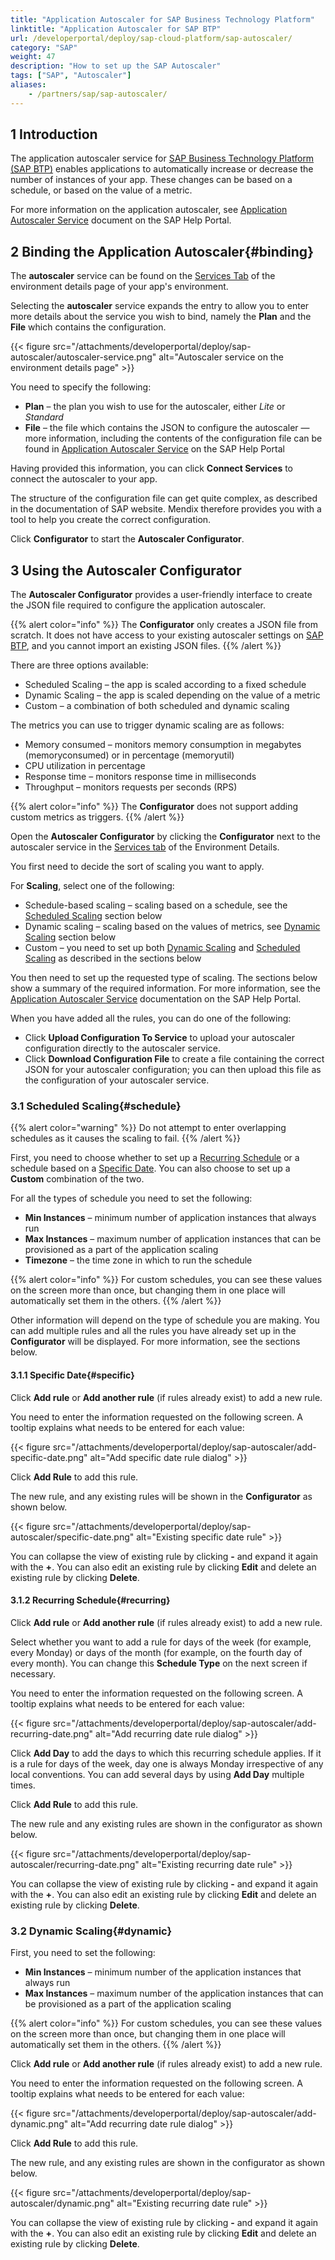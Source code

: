 ```yaml
---
title: "Application Autoscaler for SAP Business Technology Platform"
linktitle: "Application Autoscaler for SAP BTP"
url: /developerportal/deploy/sap-cloud-platform/sap-autoscaler/
category: "SAP"
weight: 47
description: "How to set up the SAP Autoscaler"
tags: ["SAP", "Autoscaler"]
aliases:
    - /partners/sap/sap-autoscaler/
---
```


## 1 Introduction

The application autoscaler service for [SAP Business Technology Platform (SAP BTP)](https://docs.mendix.com/developerportal/deploy/sap-cloud-platform/) enables applications to automatically increase or decrease the number of instances of your app. These changes can be based on a schedule, or based on the value of a metric.

For more information on the application autoscaler, see [Application Autoscaler Service](https://help.sap.com/docs/CSI/b651ed9a533d41339f05b12549d8d706/c5d349a5ea354971839b7922d13c04e4.html?q=application%20autoscaler%20service) document on the SAP Help Portal.

## 2 Binding the Application Autoscaler{#binding}

The **autoscaler** service can be found on the [Services Tab](/developerportal/deploy/sap-cloud-platform/#binding-services) of the environment details page of your app's environment.

Selecting the **autoscaler** service expands the entry to allow you to enter more details about the service you wish to bind, namely the **Plan** and the **File** which contains the configuration.

{{< figure src="/attachments/developerportal/deploy/sap-autoscaler/autoscaler-service.png" alt="Autoscaler service on the environment details page" >}}

You need to specify the following:

* **Plan** – the plan you wish to use for the autoscaler, either *Lite* or *Standard*
* **File** – the file which contains the JSON to configure the autoscaler — more information, including the contents of the configuration file can be found in [Application Autoscaler Service](https://help.sap.com/docs/CSI/b651ed9a533d41339f05b12549d8d706/c5d349a5ea354971839b7922d13c04e4.html?q=application%20autoscaler%20service) on the SAP Help Portal

Having provided this information, you can click **Connect Services** to connect the autoscaler to your app.

The structure of the configuration file can get quite complex, as described in the documentation of SAP website. Mendix therefore provides you with a tool to help you create the correct configuration.

Click **Configurator** to start the **Autoscaler Configurator**.

## 3 Using the Autoscaler Configurator

The **Autoscaler Configurator** provides a user-friendly interface to create the JSON file required to configure the application autoscaler.

{{% alert color="info" %}}
The **Configurator** only creates a JSON file from scratch. It does not have access to your existing autoscaler settings on [SAP BTP](https://docs.mendix.com/developerportal/deploy/sap-cloud-platform/), and you cannot import an existing JSON files.
{{% /alert %}}

There are three options available:

* Scheduled Scaling – the app is scaled according to a fixed schedule
* Dynamic Scaling – the app is scaled depending on the value of a metric
* Custom – a combination of both scheduled and dynamic scaling

The metrics you can use to trigger dynamic scaling are as follows:

* Memory consumed – monitors memory consumption in megabytes (memoryconsumed) or in percentage (memoryutil)
* CPU utilization in percentage
* Response time – monitors response time in milliseconds
* Throughput – monitors requests per seconds (RPS)

{{% alert color="info" %}}
The **Configurator** does not support adding custom metrics as triggers.
{{% /alert %}}

Open the **Autoscaler Configurator** by clicking the **Configurator** next to the autoscaler service in the [Services tab](https://docs.mendix.com/developerportal/deploy/sap-cloud-platform/) of the Environment Details.

You first need to decide the sort of scaling you want to apply.

For **Scaling**, select one of the following:

* Schedule-based scaling – scaling based on a schedule, see the [Scheduled Scaling](#schedule) section below
* Dynamic scaling – scaling based on the values of metrics, see [Dynamic Scaling](#dynamic) section below
* Custom – you need to set up both [Dynamic Scaling](#dynamic) and [Scheduled Scaling](#schedule) as described in the sections below

You then need to set up the requested type of scaling. The sections below show a summary of the required information. For more information, see the [Application Autoscaler Service](https://help.sap.com/docs/CSI/b651ed9a533d41339f05b12549d8d706/c5d349a5ea354971839b7922d13c04e4.html?q=application%20autoscaler%20service) documentation on the SAP Help Portal.

When you have added all the rules, you can do one of the following:

* Click **Upload Configuration To Service** to upload your autoscaler configuration directly to the autoscaler service.
* Click **Download Configuration File** to create a file containing the correct JSON for your autoscaler configuration; you can then upload this file as the configuration of your autoscaler service.

### 3.1 Scheduled Scaling{#schedule}

{{% alert color="warning" %}}
Do not attempt to enter overlapping schedules as it causes the scaling to fail.
{{% /alert %}}

First, you need to choose whether to set up a [Recurring Schedule](#recurring) or a schedule based on a [Specific Date](#specific). You can also choose to set up a **Custom** combination of the two.

For all the types of schedule you need to set the following:

* **Min Instances** – minimum number of application instances that always run
* **Max Instances** – maximum number of application instances that can be provisioned as a part of the application scaling
* **Timezone** – the time zone in which to run the schedule

{{% alert color="info" %}}
For custom schedules, you can see these values on the screen more than once, but changing them in one place will automatically set them in the others.
{{% /alert %}}

Other information will depend on the type of schedule you are making. You can add multiple rules and all the rules you have already set up in the **Configurator** will be displayed. For more information, see the sections below.

#### 3.1.1 Specific Date{#specific}

Click **Add rule** or **Add another rule** (if rules already exist) to add a new rule.

You need to enter the information requested on the following screen. A tooltip explains what needs to be entered for each value:

{{< figure src="/attachments/developerportal/deploy/sap-autoscaler/add-specific-date.png" alt="Add specific date rule dialog" >}}

Click **Add Rule** to add this rule.

The new rule, and any existing rules will be shown in the **Configurator** as shown below.

{{< figure src="/attachments/developerportal/deploy/sap-autoscaler/specific-date.png" alt="Existing specific date rule" >}}

You can collapse the view of existing rule by clicking **-** and expand it again with the **+**.
You can also edit an existing rule by clicking **Edit** and delete an existing rule by clicking **Delete**.

#### 3.1.2 Recurring Schedule{#recurring}

Click **Add rule** or **Add another rule** (if rules already exist) to add a new rule.

Select whether you want to add a rule for days of the week (for example, every Monday) or days of the month (for example, on the fourth day of every month). You can change this **Schedule Type** on the next screen if necessary.

You need to enter the information requested on the following screen. A tooltip explains what needs to be entered for each value:

{{< figure src="/attachments/developerportal/deploy/sap-autoscaler/add-recurring-date.png" alt="Add recurring date rule dialog" >}}

Click **Add Day** to add the days to which this recurring schedule applies. If it is a rule for days of the week, day one is always Monday irrespective of any local conventions. You can add several days by using **Add Day** multiple times.

Click **Add Rule** to add this rule.

The new rule and any existing rules are shown in the configurator as shown below.

{{< figure src="/attachments/developerportal/deploy/sap-autoscaler/recurring-date.png" alt="Existing recurring date rule" >}}

You can collapse the view of existing rule by clicking **-** and expand it again with the **+**.
You can also edit an existing rule by clicking **Edit** and delete an existing rule by clicking **Delete**.

### 3.2 Dynamic Scaling{#dynamic}

First, you need to set the following:

* **Min Instances** – minimum number of the application instances that always run
* **Max Instances** – maximum number of the application instances that can be provisioned as a part of the application scaling

{{% alert color="info" %}}
For custom schedules, you can see these values on the screen more than once, but changing them in one place will automatically set them in the others.
{{% /alert %}}

Click **Add rule** or **Add another rule** (if rules already exist) to add a new rule.

You need to enter the information requested on the following screen. A tooltip explains what needs to be entered for each value:

{{< figure src="/attachments/developerportal/deploy/sap-autoscaler/add-dynamic.png" alt="Add recurring date rule dialog" >}}

Click **Add Rule** to add this rule.

The new rule, and any existing rules are shown in the configurator as shown below.

{{< figure src="/attachments/developerportal/deploy/sap-autoscaler/dynamic.png" alt="Existing recurring date rule" >}}

You can collapse the view of existing rule by clicking **-** and expand it again with the **+**.
You can also edit an existing rule by clicking **Edit** and delete an existing rule by clicking **Delete**.

